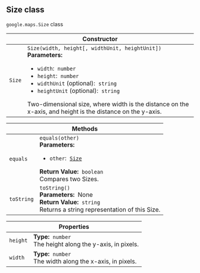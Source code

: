 <h2 id="Size"> Size class </h2><p>
<code><span itemprop="path">google.maps</span>.<span itemprop="name">Size</span></code>
class
</p><div class="devsite-table-wrapper"><table class="constructors responsive" summary="class Size - Constructor">
<thead>
<tr><th colspan="2" id="Size.constructor">Constructor</th>
</tr></thead>
<tbody>
<tr>
<td><code><span>Size</span></code></td>
<td><div><code>Size(width, height[, widthUnit, heightUnit])</code></div>
<div class="desc"><strong>Parameters:</strong>&nbsp; <ul>
<li><code>width</code>:&nbsp; <code>number</code></li>
<li><code>height</code>:&nbsp; <code>number</code></li>
<li><code>widthUnit</code> (optional):&nbsp; <code>string</code></li>
<li><code>heightUnit</code> (optional):&nbsp; <code>string</code></li>
</ul></div>
<div class="desc">Two-dimensional size, where width is the distance on the x-axis, and height is the distance on the y-axis.</div></td>
</tr>
</tbody>
</table></div><div class="devsite-table-wrapper"><table class="methods responsive" summary="class Size - Methods">
<thead>
<tr><th colspan="2">Methods</th>
</tr></thead>
<tbody>
<tr id="Size.equals">
<td><code><span>equals</span></code></td>
<td><div><code>equals(other)</code></div>
<div class="desc"><strong>Parameters:</strong>&nbsp; <ul>
<li><code>other</code>:&nbsp; <code><a href="https://github.com/amenadiel/google-maps-documentation/blob/master/docs/Size.md#user-content-Size">Size</a></code></li>
</ul></div>
<div class="desc"><strong>Return Value:</strong>&nbsp; <code>boolean</code></div>
<div class="desc">Compares two Sizes.</div></td>
</tr>
<tr id="Size.toString">
<td><code><span>toString</span></code></td>
<td><div><code>toString()</code></div>
<div class="desc"><strong>Parameters:</strong>&nbsp; None</div>
<div class="desc"><strong>Return Value:</strong>&nbsp; <code>string</code></div>
<div class="desc">Returns a string representation of this Size.</div></td>
</tr>
</tbody>
</table></div><div class="devsite-table-wrapper"><table class="properties responsive" summary="class Size - Properties">
<thead>
<tr><th colspan="2">Properties</th>
</tr></thead>
<tbody>
<tr id="Size.height">
<td><code><span>height</span></code></td>
<td><div><strong>Type:</strong>&nbsp; <code>number</code></div>
<div class="desc">The height along the y-axis, in pixels.</div></td>
</tr>
<tr id="Size.width">
<td><code><span>width</span></code></td>
<td><div><strong>Type:</strong>&nbsp; <code>number</code></div>
<div class="desc">The width along the x-axis, in pixels.</div></td>
</tr>
</tbody>
</table></div>